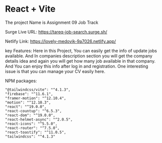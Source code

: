 # React + Vite

The project Name is Assignment 09 Job Track

Surge Live URL: https://tareq-job-search.surge.sh/

Netlify Link: https://lovely-medovik-9a7026.netlify.app/


key Features: Here in this Project, You can easily get the info of update jobs available. And In companies description section you will get the company details idea and again you will get how many job available in that company. And You can enjoy this info after log in and registration. One interesting issue is that you can manage your CV easily here.

NPM packages:

    "@tailwindcss/vite": "^4.1.3",
    "firebase": "^11.6.1",
    "framer-motion": "^12.10.4",
    "motion": "^12.10.3",
    "react": "^19.0.0",
    "react-countup": "^6.5.3",
    "react-dom": "^19.0.0",
    "react-helmet-async": "^2.0.5",
    "react-icons": "^5.5.0",
    "react-router": "^7.5.0",
    "react-toastify": "^11.0.5",
    "tailwindcss": "^4.1.3"
